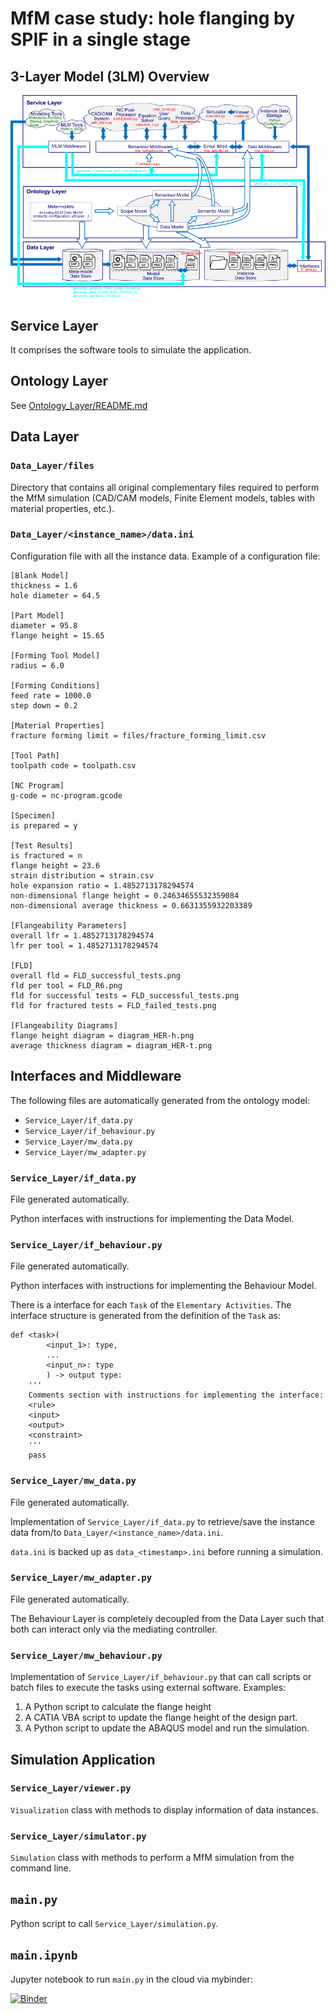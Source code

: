 # MfM case study: hole flanging by SPIF in a single stage


## 3-Layer Model (3LM) Overview

![](3LM_model_for_hole-flanging_by_SPIF_v6.png)


## Service Layer

It comprises the software tools to simulate the application.


## Ontology Layer

See [Ontology_Layer/README.md](Ontology_Layer/README.md)


## Data Layer

### `Data_Layer/files`

Directory that contains all original complementary files required to perform the MfM simulation (CAD/CAM models, Finite Element models, tables with material properties, etc.).


### `Data_Layer/<instance_name>/data.ini`

Configuration file with all the instance data. 
Example of a configuration file:

    [Blank Model]
    thickness = 1.6
    hole diameter = 64.5
    
    [Part Model]
    diameter = 95.8
    flange height = 15.65
    
    [Forming Tool Model]
    radius = 6.0
    
    [Forming Conditions]
    feed rate = 1000.0
    step down = 0.2
    
    [Material Properties]
    fracture forming limit = files/fracture_forming_limit.csv
    
    [Tool Path]
    toolpath code = toolpath.csv
    
    [NC Program]
    g-code = nc-program.gcode
    
    [Specimen]
    is prepared = y
    
    [Test Results]
    is fractured = n
    flange height = 23.6
    strain distribution = strain.csv
    hole expansion ratio = 1.4852713178294574
    non-dimensional flange height = 0.24634655532359084
    non-dimensional average thickness = 0.6631355932203389
    
    [Flangeability Parameters]
    overall lfr = 1.4852713178294574
    lfr per tool = 1.4852713178294574
        
    [FLD]
    overall fld = FLD_successful_tests.png
    fld per tool = FLD_R6.png
    fld for successful tests = FLD_successful_tests.png
    fld for fractured tests = FLD_failed_tests.png
        
    [Flangeability Diagrams]
    flange height diagram = diagram_HER-h.png
    average thickness diagram = diagram_HER-t.png

## Interfaces and Middleware

The following files are automatically generated from the ontology model:

- `Service_Layer/if_data.py`
- `Service_Layer/if_behaviour.py`
- `Service_Layer/mw_data.py`
- `Service_Layer/mw_adapter.py`

### `Service_Layer/if_data.py`

File generated automatically.

Python interfaces with instructions for implementing the Data Model.



### `Service_Layer/if_behaviour.py`

File generated automatically.

Python interfaces with instructions for implementing the Behaviour Model.

There is a interface for each `Task` of the `Elementary Activities`.
The interface structure is generated from the definition of the `Task` as:

    def <task>(
            <input_1>: type, 
            ...
            <input_n>: type
            ) -> output type:
        '''
        Comments section with instructions for implementing the interface:
        <rule>
        <input>
        <output>
        <constraint>
        '''
        pass

### `Service_Layer/mw_data.py`

File generated automatically.

Implementation of `Service_Layer/if_data.py` to retrieve/save the instance data from/to `Data_Layer/<instance_name>/data.ini`.

`data.ini` is backed up as `data_<timestamp>.ini` before running a simulation.


### `Service_Layer/mw_adapter.py`

File generated automatically.

The Behaviour Layer is completely decoupled from the Data Layer such that both can interact only via the mediating controller.


### `Service_Layer/mw_behaviour.py`

Implementation of `Service_Layer/if_behaviour.py` that can call scripts or batch files to execute the tasks using external software. Examples:

1. A Python script to calculate the flange height
2. A CATIA VBA script to update the flange height of the design part. 
3. A Python script to update the ABAQUS model and run the simulation.


## Simulation Application

### `Service_Layer/viewer.py`

`Visualization` class with methods to display information of data instances.

### `Service_Layer/simulator.py`

`Simulation` class with methods to perform a MfM simulation from the command line.


## `main.py`

Python script to call `Service_Layer/simulation.py`.


## `main.ipynb`

Jupyter notebook to run `main.py` in the cloud via mybinder:

[![Binder](https://mybinder.org/badge_logo.svg)](
https://mybinder.org/v2/gh/ModelsforManufacturing/hole-flanging-by-SPIF-in-a-single-stage/HEAD?labpath=main.ipynb)

